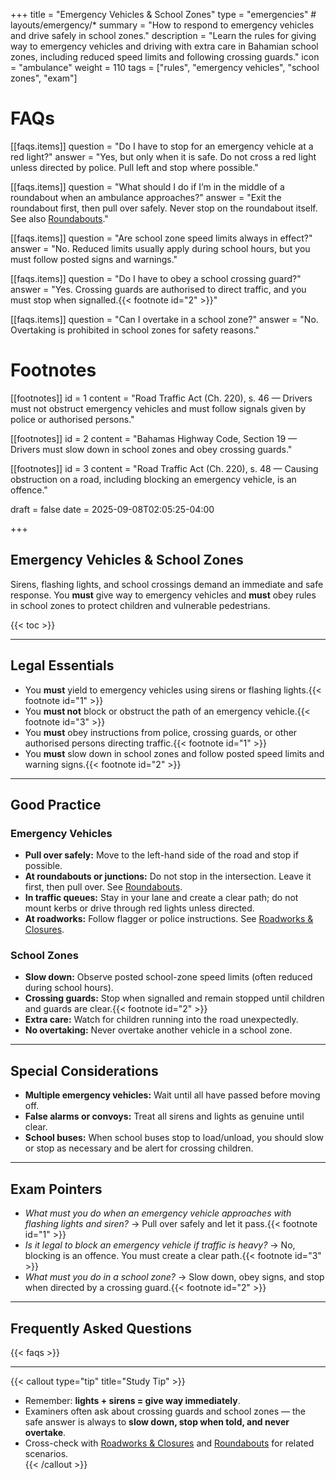 +++
title = "Emergency Vehicles & School Zones"
type = "emergencies"           # layouts/emergency/*
summary = "How to respond to emergency vehicles and drive safely in school zones."
description = "Learn the rules for giving way to emergency vehicles and driving with extra care in Bahamian school zones, including reduced speed limits and following crossing guards."
icon = "ambulance"
weight = 110
tags = ["rules", "emergency vehicles", "school zones", "exam"]

# FAQs
[[faqs.items]]
question = "Do I have to stop for an emergency vehicle at a red light?"
answer = "Yes, but only when it is safe. Do not cross a red light unless directed by police. Pull left and stop where possible."

[[faqs.items]]
question = "What should I do if I’m in the middle of a roundabout when an ambulance approaches?"
answer = "Exit the roundabout first, then pull over safely. Never stop on the roundabout itself. See also [Roundabouts](/rules/roundabouts/)."

[[faqs.items]]
question = "Are school zone speed limits always in effect?"
answer = "No. Reduced limits usually apply during school hours, but you must follow posted signs and warnings."

[[faqs.items]]
question = "Do I have to obey a school crossing guard?"
answer = "Yes. Crossing guards are authorised to direct traffic, and you must stop when signalled.{{< footnote id=\"2\" >}}"

[[faqs.items]]
question = "Can I overtake in a school zone?"
answer = "No. Overtaking is prohibited in school zones for safety reasons."

# Footnotes
[[footnotes]]
id = 1
content = "Road Traffic Act (Ch. 220), s. 46 — Drivers must not obstruct emergency vehicles and must follow signals given by police or authorised persons."

[[footnotes]]
id = 2
content = "Bahamas Highway Code, Section 19 — Drivers must slow down in school zones and obey crossing guards."

[[footnotes]]
id = 3
content = "Road Traffic Act (Ch. 220), s. 48 — Causing obstruction on a road, including blocking an emergency vehicle, is an offence."

draft = false
date = 2025-09-08T02:05:25-04:00

+++

## Emergency Vehicles & School Zones

Sirens, flashing lights, and school crossings demand an immediate and safe response. You **must** give way to emergency vehicles and **must** obey rules in school zones to protect children and vulnerable pedestrians.  

{{< toc >}}

---

## Legal Essentials

- You **must** yield to emergency vehicles using sirens or flashing lights.{{< footnote id="1" >}}  
- You **must not** block or obstruct the path of an emergency vehicle.{{< footnote id="3" >}}  
- You **must** obey instructions from police, crossing guards, or other authorised persons directing traffic.{{< footnote id="1" >}}  
- You **must** slow down in school zones and follow posted speed limits and warning signs.{{< footnote id="2" >}}  

---

## Good Practice

### Emergency Vehicles
- **Pull over safely:** Move to the left-hand side of the road and stop if possible.  
- **At roundabouts or junctions:** Do not stop in the intersection. Leave it first, then pull over. See [Roundabouts](/rules/roundabouts/).  
- **In traffic queues:** Stay in your lane and create a clear path; do not mount kerbs or drive through red lights unless directed.  
- **At roadworks:** Follow flagger or police instructions. See [Roadworks & Closures](/rules/special-conditions/roadworks-closures/).  

### School Zones
- **Slow down:** Observe posted school-zone speed limits (often reduced during school hours).  
- **Crossing guards:** Stop when signalled and remain stopped until children and guards are clear.{{< footnote id="2" >}}  
- **Extra care:** Watch for children running into the road unexpectedly.  
- **No overtaking:** Never overtake another vehicle in a school zone.  

---

## Special Considerations

- **Multiple emergency vehicles:** Wait until all have passed before moving off.  
- **False alarms or convoys:** Treat all sirens and lights as genuine until clear.  
- **School buses:** When school buses stop to load/unload, you should slow or stop as necessary and be alert for crossing children.  

---

## Exam Pointers

- *What must you do when an emergency vehicle approaches with flashing lights and siren?* → Pull over safely and let it pass.{{< footnote id="1" >}}  
- *Is it legal to block an emergency vehicle if traffic is heavy?* → No, blocking is an offence. You must create a clear path.{{< footnote id="3" >}}  
- *What must you do in a school zone?* → Slow down, obey signs, and stop when directed by a crossing guard.{{< footnote id="2" >}}  

---

## Frequently Asked Questions

{{< faqs >}}

---

{{< callout type="tip" title="Study Tip" >}}
- Remember: **lights + sirens = give way immediately**.  
- Examiners often ask about crossing guards and school zones — the safe answer is always to **slow down, stop when told, and never overtake**.  
- Cross-check with [Roadworks & Closures](/rules/special-conditions/roadworks-closures/) and [Roundabouts](/rules/roundabouts/) for related scenarios.  
{{< /callout >}}